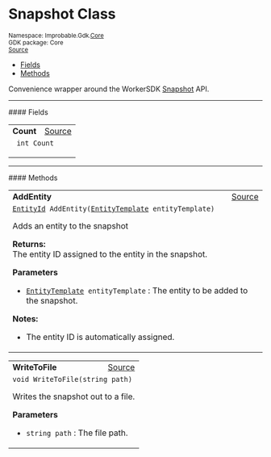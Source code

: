 
# Snapshot Class
<sup>
Namespace: Improbable.Gdk.<a href="{{urlRoot}}/api/core-index">Core</a><br/>
GDK package: Core<br/>
<a href="https://www.github.com/spatialos/gdk-for-unity/blob/f54d7cdc/workers/unity/Packages/com.improbable.gdk.core/Utility/Snapshot.cs/#L10">Source</a>
<style>
a code {
                    padding: 0em 0.25em!important;
}
code {
                    background-color: #ffffff!important;
}
</style>
</sup>
<nav id="pageToc" class="page-toc"><ul><li><a href="#fields">Fields</a>
<li><a href="#methods">Methods</a>
</ul></nav>

</p>



<p>Convenience wrapper around the WorkerSDK <a href="{{urlRoot}}/api/core/snapshot">Snapshot</a> API. </p>








</p>
<hr style="width:100%; border-top-color:#d8d8d8" />
#### Fields


</p>




<table width="100%">
    <tr>
        <td style="border-right:none"><b>Count</b></td>
        <td style="border-left:none; text-align:right"><a href="https://www.github.com/spatialos/gdk-for-unity/blob/f54d7cdc/workers/unity/Packages/com.improbable.gdk.core/Utility/Snapshot.cs/#L14">Source</a></td>
    </tr>
    <tr>
        <td colspan="2">
<code> int Count</code></p>


</td>
    </tr>
</table>








</p>
<hr style="width:100%; border-top-color:#d8d8d8" />
#### Methods


</p>




<table width="100%">
    <tr>
        <td style="border-right:none"><b>AddEntity</b></td>
        <td style="border-left:none; text-align:right"><a href="https://www.github.com/spatialos/gdk-for-unity/blob/f54d7cdc/workers/unity/Packages/com.improbable.gdk.core/Utility/Snapshot.cs/#L24">Source</a></td>
    </tr>
    <tr>
        <td colspan="2">
<code><a href="{{urlRoot}}/api/core/entity-id">EntityId</a> AddEntity(<a href="{{urlRoot}}/api/core/entity-template">EntityTemplate</a> entityTemplate)</code></p>
Adds an entity to the snapshot 
</p><b>Returns:</b></br>The entity ID assigned to the entity in the snapshot.

</p>

<b>Parameters</b>

<ul>
<li><code><a href="{{urlRoot}}/api/core/entity-template">EntityTemplate</a> entityTemplate</code> : The entity to be added to the snapshot.</li>
</ul>



</p>

<b>Notes:</b>

<ul>
<li>The entity ID is automatically assigned. </li>
</ul>




</td>
    </tr>
</table>


<table width="100%">
    <tr>
        <td style="border-right:none"><b>WriteToFile</b></td>
        <td style="border-left:none; text-align:right"><a href="https://www.github.com/spatialos/gdk-for-unity/blob/f54d7cdc/workers/unity/Packages/com.improbable.gdk.core/Utility/Snapshot.cs/#L35">Source</a></td>
    </tr>
    <tr>
        <td colspan="2">
<code>void WriteToFile(string path)</code></p>
Writes the snapshot out to a file. 


</p>

<b>Parameters</b>

<ul>
<li><code>string path</code> : The file path.</li>
</ul>





</td>
    </tr>
</table>





